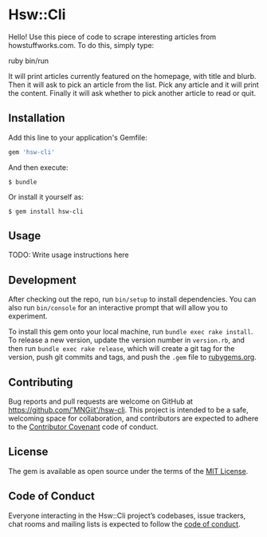 # Hsw::Cli

Hello! Use this piece of code to scrape interesting articles from howstuffworks.com. To do this, simply type: 

ruby bin/run

It will print articles currently featured on the homepage, with title and blurb. Then it will ask to pick an article from the list. Pick any article and it will print the content. Finally it will ask whether to pick another article to read or quit.

## Installation

Add this line to your application's Gemfile:

```ruby
gem 'hsw-cli'
```

And then execute:

    $ bundle

Or install it yourself as:

    $ gem install hsw-cli

## Usage

TODO: Write usage instructions here

## Development

After checking out the repo, run `bin/setup` to install dependencies. You can also run `bin/console` for an interactive prompt that will allow you to experiment.

To install this gem onto your local machine, run `bundle exec rake install`. To release a new version, update the version number in `version.rb`, and then run `bundle exec rake release`, which will create a git tag for the version, push git commits and tags, and push the `.gem` file to [rubygems.org](https://rubygems.org).

## Contributing

Bug reports and pull requests are welcome on GitHub at https://github.com/'MNGiit'/hsw-cli. This project is intended to be a safe, welcoming space for collaboration, and contributors are expected to adhere to the [Contributor Covenant](http://contributor-covenant.org) code of conduct.

## License

The gem is available as open source under the terms of the [MIT License](https://opensource.org/licenses/MIT).

## Code of Conduct

Everyone interacting in the Hsw::Cli project’s codebases, issue trackers, chat rooms and mailing lists is expected to follow the [code of conduct](https://github.com/'MNGiit'/hsw-cli/blob/master/CODE_OF_CONDUCT.md).
